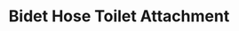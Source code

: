---
title: Bidet Hose Toilet Attachment
url: >-
  https://www.homedecorous.com/Bidet-Diaper-Handheld-Sprayer-Set-Water-Shattaf-A132
categories:
  - 7adab10c-985b-42e2-ab8c-eee35b5a8817
  - a1a4ac88-627d-4bc7-a5b5-d3dcdc10cc43
tags:
  - reduce
  - save
description: >-
  This sprayer will feel nice and sturdy in your hand as the whole thing is
  stainless steel. You will be able to adjust the water flow from zero to
  maximum by pushing the switch or by using the lever on the T-valve adapter.
image: null
blueprint: action

---